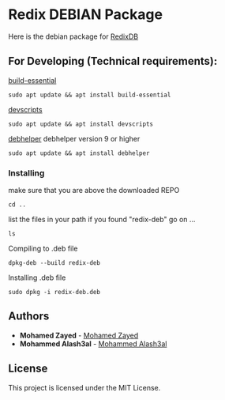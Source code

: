# Redix DEBIAN Package

Here is the debian package for [RedixDB](https://github.com/alash3al/redix)

## For Developing (Technical requirements):

[build-essential](https://packages.ubuntu.com/trusty/build-essential)
```
sudo apt update && apt install build-essential
```
[devscripts](https://packages.debian.org/search?keywords=devscripts)
```
sudo apt update && apt install devscripts
```
[debhelper](https://packages.debian.org/search?keywords=debhelper) debhelper version 9 or higher
```
sudo apt update && apt install debhelper
```

### Installing

make sure that you are above the downloaded REPO

```
cd ..
```

list the files in your path if you found "redix-deb" go on ...

```
ls
```

Compiling to .deb file

```
dpkg-deb --build redix-deb
```

Installing .deb file

```
sudo dpkg -i redix-deb.deb
```

## Authors

* **Mohamed Zayed** - [Mohamed Zayed](https://github.com/MohamedPHP)
* **Mohammed Alash3al** - [Mohammed Alash3al](https://github.com/alash3al)

## License

This project is licensed under the MIT License.
